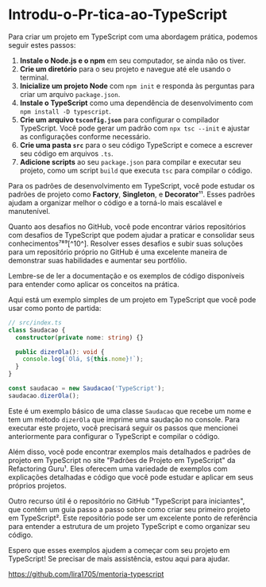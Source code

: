 # Introdu-o-Pr-tica-ao-TypeScript

Para criar um projeto em TypeScript com uma abordagem prática, podemos seguir estes passos:

1. **Instale o Node.js e o npm** em seu computador, se ainda não os tiver.
2. **Crie um diretório** para o seu projeto e navegue até ele usando o terminal.
3. **Inicialize um projeto Node** com `npm init` e responda às perguntas para criar um arquivo `package.json`.
4. **Instale o TypeScript** como uma dependência de desenvolvimento com `npm install -D typescript`.
5. **Crie um arquivo `tsconfig.json`** para configurar o compilador TypeScript. Você pode gerar um padrão com `npx tsc --init` e ajustar as configurações conforme necessário.
6. **Crie uma pasta `src`** para o seu código TypeScript e comece a escrever seu código em arquivos `.ts`.
7. **Adicione scripts** ao seu `package.json` para compilar e executar seu projeto, como um script `build` que executa `tsc` para compilar o código.

Para os padrões de desenvolvimento em TypeScript, você pode estudar os padrões de projeto como **Factory**, **Singleton**, e **Decorator**¹¹. Esses padrões ajudam a organizar melhor o código e a torná-lo mais escalável e manutenível.

Quanto aos desafios no GitHub, você pode encontrar vários repositórios com desafios de TypeScript que podem ajudar a praticar e consolidar seus conhecimentos⁷⁸⁹[^10^]. Resolver esses desafios e subir suas soluções para um repositório próprio no GitHub é uma excelente maneira de demonstrar suas habilidades e aumentar seu portfólio.

Lembre-se de ler a documentação e os exemplos de código disponíveis para entender como aplicar os conceitos na prática. 

Aqui está um exemplo simples de um projeto em TypeScript que você pode usar como ponto de partida:

```typescript
// src/index.ts
class Saudacao {
  constructor(private nome: string) {}

  public dizerOla(): void {
    console.log(`Olá, ${this.nome}!`);
  }
}

const saudacao = new Saudacao('TypeScript');
saudacao.dizerOla();
```

Este é um exemplo básico de uma classe `Saudacao` que recebe um nome e tem um método `dizerOla` que imprime uma saudação no console. Para executar este projeto, você precisará seguir os passos que mencionei anteriormente para configurar o TypeScript e compilar o código.

Além disso, você pode encontrar exemplos mais detalhados e padrões de projeto em TypeScript no site "Padrões de Projeto em TypeScript" da Refactoring Guru¹. Eles oferecem uma variedade de exemplos com explicações detalhadas e código que você pode estudar e aplicar em seus próprios projetos.

Outro recurso útil é o repositório no GitHub "TypeScript para iniciantes", que contém um guia passo a passo sobre como criar seu primeiro projeto em TypeScript². Este repositório pode ser um excelente ponto de referência para entender a estrutura de um projeto TypeScript e como organizar seu código.

Espero que esses exemplos ajudem a começar com seu projeto em TypeScript! Se precisar de mais assistência, estou aqui para ajudar. 

https://github.com/lira1705/mentoria-typescript
